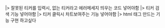|> 잘못된 티커를 입력시, 없는 티커라고 에러메세지 띄우는 코드 넣어야함
|> 티커 검색 기능 넣어야함
|> 티커 클릭시 차트보여주는 기능 넣어야함
|> html 태그 만드는 기능 구현 하고싶다
